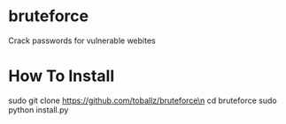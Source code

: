 # bruteforce
Crack passwords for vulnerable webites


# How To Install
sudo git clone https://github.com/toballz/bruteforce\n
cd bruteforce
sudo python install.py
